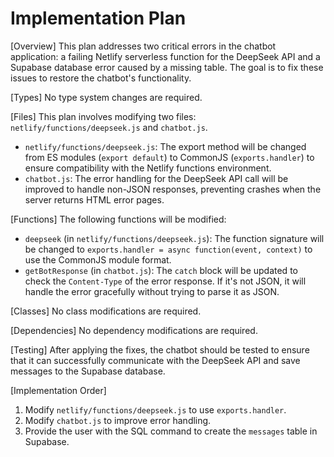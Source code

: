 # Implementation Plan

[Overview]
This plan addresses two critical errors in the chatbot application: a failing Netlify serverless function for the DeepSeek API and a Supabase database error caused by a missing table. The goal is to fix these issues to restore the chatbot's functionality.

[Types]
No type system changes are required.

[Files]
This plan involves modifying two files: `netlify/functions/deepseek.js` and `chatbot.js`.

- `netlify/functions/deepseek.js`: The export method will be changed from ES modules (`export default`) to CommonJS (`exports.handler`) to ensure compatibility with the Netlify functions environment.
- `chatbot.js`: The error handling for the DeepSeek API call will be improved to handle non-JSON responses, preventing crashes when the server returns HTML error pages.

[Functions]
The following functions will be modified:

- `deepseek` (in `netlify/functions/deepseek.js`): The function signature will be changed to `exports.handler = async function(event, context)` to use the CommonJS module format.
- `getBotResponse` (in `chatbot.js`): The `catch` block will be updated to check the `Content-Type` of the error response. If it's not JSON, it will handle the error gracefully without trying to parse it as JSON.

[Classes]
No class modifications are required.

[Dependencies]
No dependency modifications are required.

[Testing]
After applying the fixes, the chatbot should be tested to ensure that it can successfully communicate with the DeepSeek API and save messages to the Supabase database.

[Implementation Order]
1.  Modify `netlify/functions/deepseek.js` to use `exports.handler`.
2.  Modify `chatbot.js` to improve error handling.
3.  Provide the user with the SQL command to create the `messages` table in Supabase.
